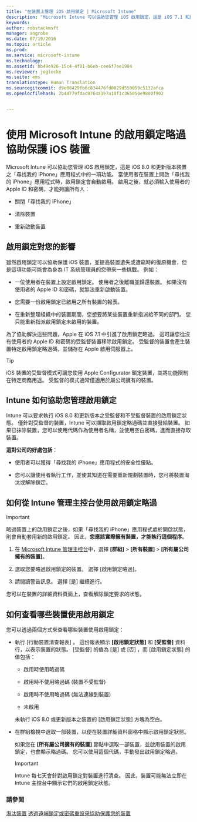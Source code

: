 ```yaml
---
title: "在裝置上管理 iOS 啟用鎖定 | Microsoft Intune"
description: "Microsoft Intune 可以協助您管理 iOS 啟用鎖定，這是 iOS 7.1 和更新版本裝置之「尋找我的 iPhone」應用程式中的一項功能。"
keywords: 
author: robstackmsft
manager: angrobe
ms.date: 07/19/2016
ms.topic: article
ms.prod: 
ms.service: microsoft-intune
ms.technology: 
ms.assetid: bb49e926-15c4-4f01-b6eb-cee6f7ee1984
ms.reviewer: joglocke
ms.suite: ems
translationtype: Human Translation
ms.sourcegitcommit: d9e08429fb6c834476fd0029d559059c5132afca
ms.openlocfilehash: 2b44779fdac0764a3e7a18f1c365050e9800f902


---
```


# 使用 Microsoft Intune 的啟用鎖定略過協助保護 iOS 裝置
Microsoft Intune 可以協助您管理 iOS 啟用鎖定，這是 iOS 8.0 和更新版本裝置之「尋找我的 iPhone」應用程式中的一項功能。 當使用者在裝置上開啟「尋找我的 iPhone」應用程式時，啟用鎖定會自動啟用。 啟用之後，就必須輸入使用者的 Apple ID 和密碼，才能夠讓所有人： 

-   關閉「尋找我的 iPhone」

-   清除裝置

-   重新啟動裝置

## 啟用鎖定對您的影響
雖然啟用鎖定可以協助保護 iOS 裝置，並提高裝置遺失或遭竊時的復原機會，但是這項功能可能會為身為 IT 系統管理員的您帶來一些挑戰。 例如：

-   一位使用者在裝置上設定啟用鎖定。 使用者之後離職並歸還裝置。 如果沒有使用者的 Apple ID 和密碼，就無法重新啟動裝置。

-   您需要一份啟用鎖定已啟用之所有裝置的報表。

-   在重新整理組織中的裝置期間，您想要將某些裝置重新指派給不同的部門。 您只能重新指派啟用鎖定未啟用的裝置。

為了協助解決這些問題，Apple 在 iOS 7.1 中引進了啟用鎖定略過。 這可讓您從沒有使用者的 Apple ID 和密碼的受監督裝置移除啟用鎖定。 受監督的裝置會產生裝置特定啟用鎖定略過碼，並儲存在 Apple 啟用伺服器上。

> [!TIP]
> iOS 裝置的受監督模式可讓您使用 Apple Configurator 鎖定裝置，並將功能限制在特定商務用途。 受監督的模式通常僅適用於屬公司擁有的裝置。

## Intune 如何協助您管理啟用鎖定
Intune 可以要求執行 iOS 8.0 和更新版本之受監督和不受監督裝置的啟用鎖定狀態。 僅針對受監督的裝置，Intune 可以擷取啟用鎖定略過碼並直接發給裝置。 如果已抹除裝置，您可以使用代碼作為使用者名稱，並使用空白密碼，進而直接存取裝置。

**這對公司的好處包括**：

-   使用者可以獲得「尋找我的 iPhone」應用程式的安全性優點。

-   您可以讓使用者執行工作，並使其知道在需要重新規劃裝置時，您可將裝置淘汰或解除鎖定。

## 如何從 Intune 管理主控台使用啟用鎖定略過
> [!IMPORTANT]
> 略過裝置上的啟用鎖定之後，如果「尋找我的 iPhone」應用程式處於開啟狀態，則會自動套用新的啟用鎖定。 因此，**您應該實際擁有裝置，才能執行這個程序**。

1.  在 [Microsoft Intune 管理主控台](https://manage.microsoft.com)中，選擇 **[群組]** &gt; **[所有裝置]** &gt; **[所有屬公司擁有的裝置]**。

2.  選取您要略過啟用鎖定的裝置。 選擇 [啟用鎖定略過]。

3.  請閱讀警告訊息。 選擇 [是] 繼續進行。

您可以在裝置的詳細資料頁面上，查看解除鎖定要求的狀態。

## 如何查看哪些裝置使用啟用鎖定
您可以透過兩個方式來查看哪些裝置使用啟用鎖定：

-   執行 [行動裝置清查報表] 。 這份報表顯示 **[啟用鎖定狀態]** 和 **[受監督]** 資料行，以表示裝置的狀態。 [受監督]  的值為 [是]  或 [否] ，而 [啟用鎖定狀態]  的值包括：

    -   啟用時使用略過碼

    -   啟用時不使用略過碼 (裝置不受監督)

    -   啟用時不使用略過碼 (無法連線到裝置)

    -   未啟用

    未執行 iOS 8.0 或更新版本之裝置的 [啟用鎖定狀態] 方塊為空白。

-   在群組檢視中選取一部裝置，以便在裝置詳細資料窗格中顯示啟用鎖定狀態。

    如果您在 **[所有屬公司擁有的裝置]** 節點中選取一部裝置，並啟用裝置的啟用鎖定，也會顯示略過碼。 您可以使用這個代碼，手動發出啟用鎖定略過。

    > [!IMPORTANT]
    >Intune 每七天會針對啟用鎖定對裝置進行清查。 因此，裝置可能無法立即在 Intune 主控台中顯示它們的啟用鎖定狀態。


### 請參閱
[淘汰裝置](retire-devices-from-microsoft-intune-management.md)
[透過遠端鎖定或密碼重設來協助保護您的裝置](use-remote-lock-and-passcode-reset-in-microsoft-intune.md)



<!--HONumber=Sep16_HO2-->


